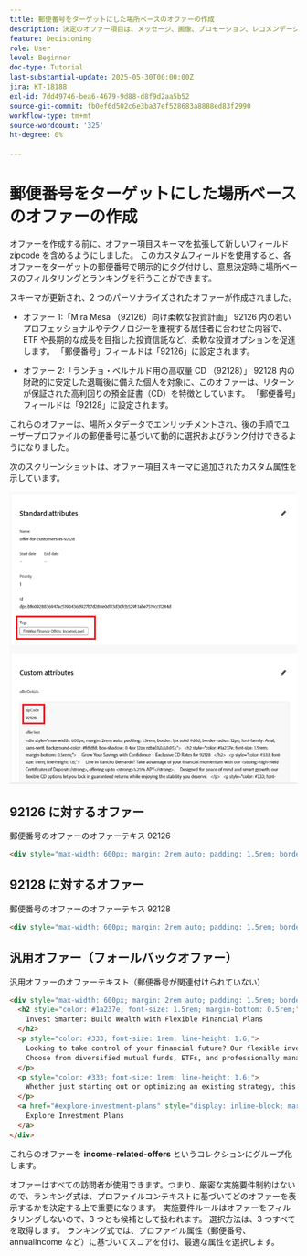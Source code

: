 ```yaml
---
title: 郵便番号をターゲットにした場所ベースのオファーの作成
description: 決定のオファー項目は、メッセージ、画像、プロモーション、レコメンデーションなど、パーソナライズされたコンテンツの単一の部分を表し、定義されたルールと条件に基づいてユーザーに配信できます。
feature: Decisioning
role: User
level: Beginner
doc-type: Tutorial
last-substantial-update: 2025-05-30T00:00:00Z
jira: KT-18188
exl-id: 7dd49746-bea6-4679-9d88-d8f9d2aa5b52
source-git-commit: fb0ef6d502c6e3ba37ef528683a8888ed83f2990
workflow-type: tm+mt
source-wordcount: '325'
ht-degree: 0%

---
```


# 郵便番号をターゲットにした場所ベースのオファーの作成

オファーを作成する前に、オファー項目スキーマを拡張して新しいフィールド zipcode を含めるようにしました。 このカスタムフィールドを使用すると、各オファーをターゲットの郵便番号で明示的にタグ付けし、意思決定時に場所ベースのフィルタリングとランキングを行うことができます。

スキーマが更新され、2 つのパーソナライズされたオファーが作成されました。

* オファー 1:「Mira Mesa （92126）向け柔軟な投資計画」
92126 内の若いプロフェッショナルやテクノロジーを重視する居住者に合わせた内容で、ETF や長期的な成長を目指した投資信託など、柔軟な投資オプションを促進します。 「郵便番号」フィールドは「92126」に設定されます。

* オファー 2:「ランチョ・ベルナルド用の高収量 CD （92128）」
92128 内の財政的に安定した退職後に備えた個人を対象に、このオファーは、リターンが保証された高利回りの預金証書（CD）を特徴としています。 「郵便番号」フィールドは「92128」に設定されます。

これらのオファーは、場所メタデータでエンリッチメントされ、後の手順でユーザープロファイルの郵便番号に基づいて動的に選択およびランク付けできるようになりました。

次のスクリーンショットは、オファー項目スキーマに追加されたカスタム属性を示しています。

![offers-meta-data](assets/offers-meta-data.png)


## 92126 に対するオファー

郵便番号のオファーのオファーテキス 92126

```html
<div style="max-width: 600px; margin: 2rem auto; padding: 1.5rem; border: 1px solid #ddd; border-radius: 12px; font-family: Arial, sans-serif; background-color: #f9f9f9; box-shadow: 0 4px 12px rgba(0,0,0,0.05);">   <h2 style="color: #1a237e; font-size: 1.5rem; margin-bottom: 0.5rem;">     Boost Your Financial Game with Smart Investment Options   </h2>   <p style="color: #333; font-size: 1rem; line-height: 1.6;">     In Mira Mesa (92126), ambition meets opportunity. Whether you're building wealth or just getting started, our     <strong>diversified investment plans</strong> — including <strong>tech-focused ETFs</strong> and     <strong>flexible mutual funds</strong> — are designed to grow with your goals.   </p>   <p style="color: #333; font-size: 1rem; line-height: 1.6;">     Enjoy expert guidance, low fees, and strategies built for busy professionals who want more from their money — without the hassle.   </p>   <a href="#start-investing" style="display: inline-block; margin-top: 1rem; background-color: #1a73e8; color: white; padding: 0.75rem 1.25rem; border-radius: 8px; text-decoration: none; font-weight: bold;">     Start Investing Smarter   </a> </div>
```


## 92128 に対するオファー

郵便番号のオファーのオファーテキス 92128

```html
<div style="max-width: 600px; margin: 2rem auto; padding: 1.5rem; border: 1px solid #ddd; border-radius: 12px; font-family: Arial, sans-serif; background-color: #fdfdfd; box-shadow: 0 4px 12px rgba(0,0,0,0.05);">   <h2 style="color: #1a237e; font-size: 1.5rem; margin-bottom: 0.5rem;">     Grow Your Savings with Confidence – Exclusive CD Rates for 92128   </h2>   <p style="color: #333; font-size: 1rem; line-height: 1.6;">     Live in Rancho Bernardo? Take advantage of your financial momentum with our <strong>high-yield Certificates of Deposit</strong>, offering up to <strong>5.25% APY</strong>.     Designed for peace of mind and smart growth, our flexible CD options let you lock in guaranteed returns while enjoying the stability you deserve.   </p>   <p style="color: #333; font-size: 1rem; line-height: 1.6;">     Whether you're planning retirement or simply securing your future, this offer is tailored for residents like you.   </p>   <a href="#explore-cd-options" style="display: inline-block; margin-top: 1rem; background-color: #1a73e8; color: white; padding: 0.75rem 1.25rem; border-radius: 8px; text-decoration: none; font-weight: bold;">     Explore CD Options   </a> </div>
```

## 汎用オファー（フォールバックオファー）

汎用オファーのオファーテキスト（郵便番号が関連付けられていない）

```html
<div style="max-width: 600px; margin: 2rem auto; padding: 1.5rem; border: 1px solid #ddd; border-radius: 12px; font-family: Arial, sans-serif; background-color: #ffffff; box-shadow: 0 4px 12px rgba(0,0,0,0.05);">
  <h2 style="color: #1a237e; font-size: 1.5rem; margin-bottom: 0.5rem;">
    Invest Smarter: Build Wealth with Flexible Financial Plans
  </h2>
  <p style="color: #333; font-size: 1rem; line-height: 1.6;">
    Looking to take control of your financial future? Our flexible investment solutions are designed to meet a wide range of goals — from growing savings to planning for retirement.
    Choose from diversified mutual funds, ETFs, and professionally managed portfolios, all with expert guidance and minimal hassle.
  </p>
  <p style="color: #333; font-size: 1rem; line-height: 1.6;">
    Whether just starting out or optimizing an existing strategy, this offer provides the tools to invest with confidence — no matter where you live.
  </p>
  <a href="#explore-investment-plans" style="display: inline-block; margin-top: 1rem; background-color: #1a73e8; color: white; padding: 0.75rem 1.25rem; border-radius: 8px; text-decoration: none; font-weight: bold;">
    Explore Investment Plans
  </a>
</div>
```

これらのオファーを **income-related-offers** というコレクションにグループ化します。

オファーはすべての訪問者が使用できます。つまり、厳密な実施要件制約はないので、ランキング式は、プロファイルコンテキストに基づいてどのオファーを表示するかを決定する上で重要になります。
実施要件ルールはオファーをフィルタリングしないので、3 つとも候補として扱われます。
選択方法は、3 つすべてを取得します。
ランキング式では、プロファイル属性（郵便番号、annualIncome など）に基づいてスコアを付け、最適な属性を選択します。

